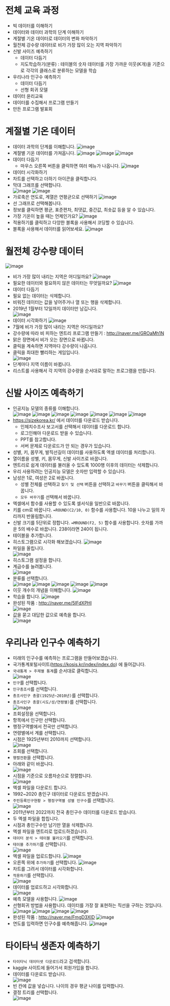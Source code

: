 # 전체 교육 과정
* 빅 데이터를 이해하기
* 데이터와 데이터 과학의 단계 이해하기
* 계절별 기온 데이터로 데이터의 변화 파악하기
* 월전체 강수량 데이터로 비가 가장 많이 오는 지역 파악하기
* 신발 사이즈 예측하기
  * 데이터 다듬기
  * 지도학습하기(분류) : 테이블의 숫자 데이터를 가장 가까운 이웃(K개)을 기준으로 각각의 클래스로 분류하는 모델을 학습
* 우리나라 인구수 예측하기
  * 데이터 다듬기
  * 선형 회귀 모델
* 데이터 윤리교육
* 데이터를 수집해서 프로그램 만들기
* 만든 프로그램 발표회

# 계절별 기온 데이터
* 데이터 과학의 단계를 이해합니다.
![image](https://github.com/jerrytohub/heinstein/assets/127598703/01c14f5b-3066-4e67-b8a8-7be3bc9e66c3)
* 계절별 기온 데이터를 가져옵니다.
![image](https://github.com/jerrytohub/heinstein/assets/127598703/514726bd-a779-46b2-a967-fa2b20432ed9)
![image](https://github.com/jerrytohub/heinstein/assets/127598703/1a4c0906-fc77-467f-8e07-5c49788e1b6b)
![image](https://github.com/jerrytohub/heinstein/assets/127598703/80e8d01b-26ee-4ec8-9f64-d2a9e05613b1)
* 데이터 다듬기
  * 마우스 오른쪽 버튼을 클릭하면 여러 메뉴가 나옵니다. 
![image](https://github.com/jerrytohub/heinstein/assets/127598703/6d4e5e85-0387-4588-9183-f88abfaf5e55)
* 데이터 시각화하기
* 차트를 선택하고 더하기 아이콘을 클릭합니다.
* 막대 그래프를 선택합니다.   
![image](https://github.com/jerrytohub/heinstein/assets/127598703/88f91308-4756-49f0-be19-8879254a1a08)
![image](https://github.com/jerrytohub/heinstein/assets/127598703/e8c03aa3-2083-4bd5-96af-c435a93359ee)
* 가로축은 연도로, 계열은 연평균으로 선택하기
![image](https://github.com/jerrytohub/heinstein/assets/127598703/d382bed9-47eb-4ccc-9cfa-602b1788b785)
* 선 그래프로 선택해봅니다. 
* 정보를 클릭하면 평균, 표준편차, 최댓값, 중간값, 최솟값 등을 알 수 있습니다.
* 가장 기온이 높을 때는 언제인가요?
![image](https://github.com/jerrytohub/heinstein/assets/127598703/f099415f-87ae-4a1d-b942-8cf31c67e0b7)
* 적용하기를 클릭하고 다앙한 블록을 사용해서 코딩할 수 있습니다.
* 블록을 사용해서 데이터를 읽어보세요.
![image](https://github.com/jerrytohub/heinstein/assets/127598703/47883fdb-b7ad-487f-a0a7-1715e7c4224a)

# 월전체 강수량 데이터
![image](https://github.com/jerrytohub/heinstein/assets/127598703/e6a1ff46-1c86-4dfc-9ccb-40d2747812c2)
* 비가 가장 많이 내리는 지역은 어디일까요?
![image](https://github.com/jerrytohub/heinstein/assets/127598703/69ba9dc1-c19a-46a9-8bb7-b66bcb0d53be)
* 필요한 데이터와 필요하지 않은 데이터는 무엇일까요?
![image](https://github.com/jerrytohub/heinstein/assets/127598703/6665bc97-7bb3-48a8-9ea5-6053d0fc64dc)
* 데이터 다듬기
 * 필요 없는 데이터는 삭제합니다. 
 * 비워진 데이터는 값을 넣어주거나 열 또는 행을 삭제합니다.
* 2019년 1월부터 12일까지 데이터만 남깁니다.   
![image](https://github.com/jerrytohub/heinstein/assets/127598703/987b0c36-4a67-4eb7-a1f9-3c983435e3b5)
* 데이터 시각화하기
![image](https://github.com/jerrytohub/heinstein/assets/127598703/8e41a5a4-0ddf-42fa-b048-cd199473b615)
* 7월에 비가 가장 많이 내리는 지역은 어디일까요?
* 강수량에 따라 비 피하는 엔트리 프로그램 만들기 : http://naver.me/GROaMh1N
* 맑은 장면에서 비가 오는 장면으로 바뀝니다.
* 클릭을 계속하면 지역마다 강수량이 나옵니다.
* 클릭을 최대한 빨리하는 게임입니다.   
![image](https://github.com/jerrytohub/heinstein/assets/127598703/b7a93673-045f-4c46-92c6-f3d3197ebaf8)
* 단계마다 지역 이름이 바뀝니다.
* 리스트를 사용해서 각 지역의 강수량을 순서대로 말하는 프로그램을 만듭니다.

# 신발 사이즈 예측하기
* 인공지능 모델의 종류를 이해합니다.   
![image](https://github.com/jerrytohub/heinstein/assets/127598703/0d944efa-a6f6-4a0d-bc5c-896d528d08b6)
![image](https://github.com/jerrytohub/heinstein/assets/127598703/544cf43e-b9f9-4666-a50e-f5aee5de3bd8)
![image](https://github.com/jerrytohub/heinstein/assets/127598703/43cae85a-325c-4bea-b7cc-a5aa31385f7b)
![image](https://github.com/jerrytohub/heinstein/assets/127598703/33683cde-7c27-4528-8015-ecbb441807c1)
![image](https://github.com/jerrytohub/heinstein/assets/127598703/a579f7cc-6682-4aa1-9f5c-a13a1585f8c9)
![image](https://github.com/jerrytohub/heinstein/assets/127598703/92abdb7d-de9d-45c2-8467-c788ab73c8dc)
![image](https://github.com/jerrytohub/heinstein/assets/127598703/a5cee2b4-bcd0-41ff-b698-2e5275c2d7cf)
* https://sizekorea.kr/ 에서 데이터를 다운로드 받습니다.
  * 인체치수조사 보고서를 선택해서 데이터를 다운로드 합니다.
  * 로그인해야 다운로드 받을 수 있습니다. 
  * PPT를 참고합니다.
  * 서버 문제로 다운로드가 안 되는 경우가 있습니다.
* 성별, 키, 몸무게, 발직선길이 데이터를 사용하도록 엑셀 데이터를 처리합니다.
* 열이름을 성별, 키, 몸무게, 신발 사이즈로 바꿉니다.
* 엔트리로 쉽게 데이터를 불러올 수 있도록 1000행 이후의 데이터는 삭제합니다.
* 우리 사용하려는 인공지능 모델은 숫자만 입력할 수 있습니다.
* 남성은 1로, 여성은 2로 바꿉니다.
  * 성별 전체를 선택하고 ```찾기 및 선택``` 버튼을 선택하고 ```바꾸기``` 버튼을 클릭해서 바꿉니다.
  * ```모두 바꾸기```를 선택해서 바꿉니다.
* 엑셀에서 함수를 사용할 수 있도록 셀서식을 일반으로 바꿉니다.
* 키를 cm로 바꿉니다. ```=ROUND(C2/10, 0)``` 함수를 사용합니다. 10을 나누고 일의 자리까지 반올림합니다.
* 신발 크기를 5단위로 정합니다. ```=MROUND(F2, 5)``` 함수를 사용합니다. 숫자를 가까운 5의 배수로 바꿉니다. 238이라면 240이 됩니다.
* 테이블을 추가합니다.
* 히스토그램으로 시각화 해보겠습니다. 
![image](https://github.com/jerrytohub/heinstein/assets/127598703/1f51a290-74db-4bfe-a761-424a5c31934a)
* 파일을 올립니다.   
![image](https://github.com/jerrytohub/heinstein/assets/127598703/f4fce0e0-8cdc-431d-bb04-a1741c4851d8)
* 히스토그램 설정을 합니다.
* 계급수를 늘려봅니다.   
![image](https://github.com/jerrytohub/heinstein/assets/127598703/15ae4e58-22a3-48fd-8314-4480b9785c28)
* 분류를 선택합니다.   
![image](https://github.com/jerrytohub/heinstein/assets/127598703/d8fd0c26-9566-4fac-bd13-995a91292355)
![image](https://github.com/jerrytohub/heinstein/assets/127598703/c78d65ee-6696-4045-9205-e22d6bde6026)
![image](https://github.com/jerrytohub/heinstein/assets/127598703/219454de-8695-4a2d-8e13-252e43155adb)
![image](https://github.com/jerrytohub/heinstein/assets/127598703/1f39c890-e780-4d68-9197-42cd3f6ad61f)
![image](https://github.com/jerrytohub/heinstein/assets/127598703/51a9736e-3686-4169-b089-d668269b7d37)
* 이웃 개수의 개념을 이해합니다.
![image](https://github.com/jerrytohub/heinstein/assets/127598703/322b1946-91bd-4583-9dfe-1425ffc05e00)
* 학습을 합니다.
![image](https://github.com/jerrytohub/heinstein/assets/127598703/8a550187-d483-4515-862c-0b6906676e26)
* 완성된 작품 : http://naver.me/5IFdXPHl   
![image](https://github.com/jerrytohub/heinstein/assets/127598703/329f0278-421c-467f-8565-46d1b33fa0c9)
* 값을 묻고 대답한 값으로 예측을 합니다.   
![image](https://github.com/jerrytohub/heinstein/assets/127598703/70fb0df6-19a5-4c5b-8c51-ad2bdf61f14f)

# 우리나라 인구수 예측하기
* 미래의 인구수를 예측하는 프로그램을 만들어보겠습니다.
* 국가통계포털사이트(https://kosis.kr/index/index.do) 에 들어갑니다.
* ```국내통계 > 주제별 통계```를 순서대로 클릭합니다.   
![image](https://github.com/itple-sw/entry-data/assets/76088532/a60bc897-f0cb-4ec5-8808-424d0abeba02)
* ```인구```를 선택합니다.
* ```인구총조사```를 선택합니다.
* ```총조사인구 총괄(1925년~2010년)```를 선택합니다.
* ```총조사인구 총괄(시도/성/연령별)```를 선택합니다.   
![image](https://github.com/itple-sw/entry-data/assets/76088532/cd756de0-9a3e-4118-98c0-02635f210441)
* 조회설정을 선택합니다.
* 항목에서 인구만 선택합니다.
* 행정구역별에서 전국만 선택합니다.
* 연령별에서 계를 선택합니다. 
* 시점은 1925년부터 2010까지 선택합니다.   
![image](https://github.com/itple-sw/entry-data/assets/76088532/9023b139-a809-4644-8292-43c14d3bfbde)
* 조회를 선택합니다.
* ```행렬전환```을 선택합니다.
* 아래와 같이 바꿉니다.   
![image](https://github.com/itple-sw/entry-data/assets/76088532/0e2e6636-8422-4ee3-8f27-a45d4c724793)
* 시점을 기준으로 오름차순으로 정렬합니다.    
![image](https://github.com/itple-sw/entry-data/assets/76088532/542a44b7-1bdb-413e-a862-11625b28dab7)
* 엑셀 파일을 다운로드 합니다.
* 1992~2020 총인구 데이터로 다운로드 받겠습니다.
* ```주민등록인구현황 > 행정구역별 성별 인구수```를 선택합니다.   
![image](https://github.com/itple-sw/entry-data/assets/76088532/cdef79d3-84e6-420c-8328-ea5859ef11e2)
* 2011년부터 2022까지 전국 총인구수 데이터를 다운로드 받습니다.
* 두 엑셀 파일을 합칩니다.
* 시점과 총인구수만 남기만 열을 삭제합니다.
* 엑셀 파일을 엔트리로 업로드하겠습니다.
* ```데이터 분석 > 테이블 불러오기```를 선택합니다.
* ```테이블 추가하기```를 선택합니다.    
![image](https://github.com/itple-sw/entry-data/assets/76088532/f0ef5566-17cb-44ee-a0b7-7beb2856fb45)
* 엑셀 파일을 업로드합니다. 
![image](https://github.com/itple-sw/entry-data/assets/76088532/8a02a730-7dbc-486b-8b61-c4d87e7ab625)
* 오른쪽 위에 ```추가하기```를 선택합니다. 
![image](https://github.com/itple-sw/entry-data/assets/76088532/064930a3-0806-4aba-8cae-8408d4d7e258)
* 차트를 그려서 데이터를 시각화합니다.
* ```적용하기```를 선택합니다.   
![image](https://github.com/itple-sw/entry-data/assets/76088532/9140cfee-5bd3-44ba-91fd-ea3379ad2d52)
* 데이터를 업로드하고 시각화합니다.   
![image](https://github.com/jerrytohub/heinstein/assets/127598703/9a1450e9-c220-4f52-8df2-35c59d1f115b)
* 예측 모델을 사용합니다.
![image](https://github.com/jerrytohub/heinstein/assets/127598703/5d597147-1e43-493b-b927-cb81ed6c8864)
* 선형회귀 방법을 사용합니다. 데이터를 가장 잘 표현하는 직선을 구하는 것입니다.   
![image](https://github.com/jerrytohub/heinstein/assets/127598703/2ab91b0b-c694-4f37-b928-3723a174b379)
![image](https://github.com/jerrytohub/heinstein/assets/127598703/cfcb23e5-9198-498d-8744-8f7818f2d0a2)
![image](https://github.com/jerrytohub/heinstein/assets/127598703/1916d250-be62-4785-bf74-522c92503b70)
![image](https://github.com/jerrytohub/heinstein/assets/127598703/d7eca115-f1b5-46dd-a582-bd5b4d453bef)
* 완성된 작품 : http://naver.me/FmgD3XID
![image](https://github.com/jerrytohub/heinstein/assets/127598703/1a40ffc7-c467-41fa-a4d4-9ea1e24ce1b7)
* 연도를 입력하면 인구수를 예측해줍니다.
![image](https://github.com/jerrytohub/heinstein/assets/127598703/9a034415-bd43-4538-a1c1-466fdffd0f96)

# 타이타닉 생존자 예측하기
* ```타이타닉 데이터셋 다운로드```라고 검색합니다.
* kaggle 사이트에 들어가서 회원가입을 합니다.
* 데이터를 다운로드 받습니다.   
![image](https://github.com/itple-sw/entry-data/assets/76088532/55ba5251-8647-44fd-9cde-1cd2a22a6882)
* 빈 칸에 값을 넣습니다. 나이의 경우 평균 나이를 입력합니다.
* 결정 트리를 선택합니다.   
![image](https://github.com/itple-sw/entry-data/assets/76088532/c0315c36-c8cd-486f-88c9-f8798c6468d3)
